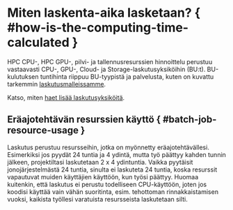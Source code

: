 # Miten laskenta-aika lasketaan? { #how-is-the-computing-time-calculated }

HPC CPU-, HPC GPU-, pilvi- ja tallennusresurssien hinnoittelu perustuu vastaavasti CPU-, GPU-, Cloud- ja Storage-laskutusyksiköihin (BU:t). BU-kulutuksen tuntihinta riippuu BU-tyypistä ja palvelusta, kuten on kuvattu tarkemmin [laskutusmalleissamme](../../accounts/billing.md).

Katso, miten
[haet lisää laskutusyksiköitä](../../accounts/how-to-apply-for-billing-units.md).

## Eräajotehtävän resurssien käyttö { #batch-job-resource-usage }

Laskutus perustuu resursseihin, jotka on myönnetty eräajotehtävällesi. Esimerkiksi jos pyydät 24 tuntia ja 4 ydintä, mutta työ päättyy kahden tunnin jälkeen, projektiltasi laskutetaan 2 x 4 ydintuntia. Vaikka pyytäisit jonojärjestelmästä 24 tuntia, sinulta ei laskuteta 24 tuntia, koska resurssit vapautuvat muiden käyttäjien käyttöön, kun työsi päättyy. Huomaa kuitenkin, että laskutus ei perustu todelliseen CPU-käyttöön, joten jos koodisi käyttää vain vähän suoritinta, esim. tehottoman rinnakkaistamisen vuoksi, kaikista työllesi varatuista resursseista laskutetaan silti.